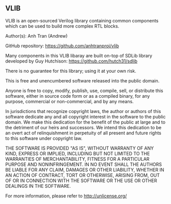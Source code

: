 ## VLIB

VLIB is an open-sourced Verilog library containing common components 
which can be used to build more complex RTL blocks.

Author(s): Anh Tran (Andrew)

GitHub repository: https://github.com/anhtranproj/vlib

Many components in this VLIB libaray are built on-top of SDLib library developed by Guy Hutchison:
https://github.com/hutch31/sdlib

There is no guarantee for this library; using it at your own risk.

This is free and unencumbered software released into the public domain.

Anyone is free to copy, modify, publish, use, compile, sell, or
distribute this software, either in source code form or as a compiled
binary, for any purpose, commercial or non-commercial, and by any
means.

In jurisdictions that recognize copyright laws, the author or authors
of this software dedicate any and all copyright interest in the
software to the public domain. We make this dedication for the benefit
of the public at large and to the detriment of our heirs and
successors. We intend this dedication to be an overt act of
relinquishment in perpetuity of all present and future rights to this
software under copyright law.

THE SOFTWARE IS PROVIDED "AS IS", WITHOUT WARRANTY OF ANY KIND,
EXPRESS OR IMPLIED, INCLUDING BUT NOT LIMITED TO THE WARRANTIES OF
MERCHANTABILITY, FITNESS FOR A PARTICULAR PURPOSE AND NONINFRINGEMENT.
IN NO EVENT SHALL THE AUTHORS BE LIABLE FOR ANY CLAIM, DAMAGES OR
OTHER LIABILITY, WHETHER IN AN ACTION OF CONTRACT, TORT OR OTHERWISE,
ARISING FROM, OUT OF OR IN CONNECTION WITH THE SOFTWARE OR THE USE OR
OTHER DEALINGS IN THE SOFTWARE.

For more information, please refer to <http://unlicense.org/> 

